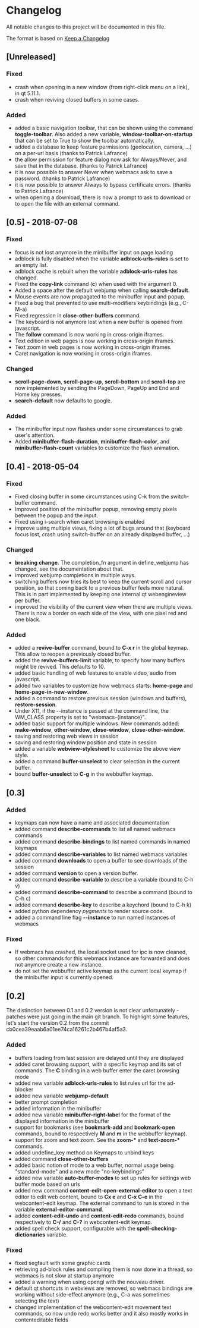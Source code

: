 # Changelog

All notable changes to this project will be documented in this file.

The format is based on [Keep a Changelog](http://keepachangelog.com/en/1.0.0/)

## [Unreleased]

### Fixed

- crash when opening in a new window (from right-click menu on a link), in qt
  5.11.1.
- crash when reviving closed buffers in some cases.

### Added

- added a basic navigation toolbar, that can be shown using the command
  **toggle-toolbar**. Also added a new variable, **window-toolbar-on-startup**
  that can be set to True to show the toolbar automatically.
- added a database to keep feature permissions (geolocation, camera, ...) on a
  per-url basis (thanks to Patrick Lafrance)
- the allow permission for feature dialog now ask for Always/Never, and save
  that in the database. (thanks to Patrick Lafrance)
- it is now possible to answer Never when webmacs ask to save a password.
  (thanks to Patrick Lafrance)
- it is now possible to answer Always to bypass certificate errors. (thanks to
  Patrick Lafrance)
- when opening a download, there is now a prompt to ask to download or to open
  the file with an external command.

## [0.5] - 2018-07-08

### Fixed

- focus is not lost anymore in the minibuffer input on page loading
- adblock is fully disabled when the variable **adblock-urls-rules** is set to
  an empty list.
- adblock cache is rebuilt when the variable **adblock-urls-rules** has changed.
- Fixed the **copy-link** command (**c**) when used with the argument 0.
- Added a space after the default webjump when calling **search-default**.
- Mouse events are now propagated to the minibuffer input and popup.
- Fixed a bug that prevented to use multi-modifiers keybindings (e.g., C-M-a)
- Fixed regression in **close-other-buffers** command.
- The keyboard is not anymore lost when a new buffer is opened from javascript.
- The **follow** command is now working in cross-origin iframes.
- Text edition in web pages is now working in cross-origin iframes.
- Text zoom in web pages is now working in cross-origin iframes.
- Caret navigation is now working in cross-origin iframes.

### Changed

- **scroll-page-down**, **scroll-page-up**, **scroll-bottom** and
  **scroll-top** are now implemented by sending the PageDown, PageUp and End
  and Home key presses.
- **search-default** now defaults to google.

### Added

- The minibuffer input now flashes under some circumstances to grab user's
  attention.
- Added **minibuffer-flash-duration**, **minibuffer-flash-color**, and
  **minibuffer-flash-count** variables to customize the flash animation.

## [0.4] - 2018-05-04

### Fixed

- Fixed closing buffer in some circumstances using C-k from the
  switch-buffer command.
- Improved position of the minibuffer popup, removing empty pixels
  between the popup and the input.
- Fixed using i-search when caret browsing is enabled
- improve using multiple views, fixing a lot of bugs around that (keyboard
  focus lost, crash using switch-buffer on an already displayed buffer, ...)

### Changed

- **breaking change**. The completion\_fn argument in define\_webjump has
  changed, see the documentation about that.
- improved webjump completions in multiple ways.
- switching buffers now tries its best to keep the current scroll and cursor
  position, so that coming back to a previous buffer feels more natural. This
  is in part implemented by keeping one internal qt webengineview per buffer.
- improved the visibility of the current view when there are multiple
  views. There is now a border on each side of the view, with one pixel red and
  one black.

### Added

- added a **revive-buffer** command, bound to **C-x r** in the global keymap.
  This allow to reopen a previously closed buffer.
- added the **revive-buffers-limit** variable, to specify how many buffers might
  be revived. This defaults to 10.
- added basic handling of web features to enable video, audio from javascript.
- added two variables to customize how webmacs starts: **home-page** and
  **home-page-in-new-window**.
- added a command to restore previous session (windows and buffers),
  **restore-session**.
- Under X11, if the --instance is passed at the command line, the
  WM_CLASS property is set to "webmacs-{instance}".
- added basic support for multiple windows. New commands added: **make-window**,
  **other-window**, **close-window**, **close-other-window**.
- saving and restoring web views in session
- saving and restoring window position and state in session
- added a variable **webview-stylesheet** to customize the above view style.
- added a command **buffer-unselect** to clear selection in the current buffer.
- bound **buffer-unselect** to **C-g** in the webbuffer keymap.

## [0.3]

### Added

- keymaps can now have a name and associated documentation
- added command **describe-commands** to list all named webmacs commands
- added command **describe-bindings** to list named commands in named keymaps
- added command **describe-variables** to list named webmacs variables
- added command **downloads** to open a buffer to see downloads of the session
- added command **version** to open a version buffer.
- added command **describe-variable** to describe a variable (bound to C-h v)
- added command **describe-command** to describe a command (bound to C-h c)
- added command **describe-key** to describe a keychord (bound to C-h k)
- added python dependency *pygments* to render source code.
- added a command line flag **--instance** to run named instances of webmacs

### Fixed

- If webmacs has crashed, the local socket used for ipc is now cleaned, so other
  commands for this webmacs instance are forwarded and does not anymore create a
  new instance.
- do not set the webbuffer active keymap as the current local keymap if the
  minibuffer input is currently opened.


## [0.2]

The distinction between 0.1 and 0.2 version is not clear unfortunately - patches
were just going in the main git branch. To highlight some features, let's start
the version 0.2 from the commit cb0cea39eaab6a01ee74ca16261c2b467b4af5a3.

### Added

- buffers loading from last session are delayed until they are displayed
- added caret browsing support, with a specific keymap and its set of commands.
  The **C** binding in a web buffer enter the caret browsing mode
- added new variable **adblock-urls-rules** to list rules url for the ad-blocker
- added new variable **webjump-default**
- better prompt completion
- added information in the minibuffer
- added new variable **minibuffer-right-label** for the format of the displayed
  information in the minibuffer
- support for bookmarks (see **bookmark-add** and **bookmark-open** commands,
  bound to respectively **M** and **m** in the webbuffer keymap).
- support for zoom and text zoom. See the **zoom-\*** and **text-zoom-\***
  commands.
- added undefine_key method on Keymaps to unbind keys
- added command **close-other-buffers**
- added basic notion of mode to a web buffer, normal usage being "standard-mode"
  and a new mode "no-keybindings"
- added new variable **auto-buffer-modes** to set up rules for settings web
  buffer mode based on urls
- added new command **content-edit-open-external-editor** to open a text editor
  to edit web content, bound to **Cx e** and **C-x C-e** in the webcontent-edit
  keymap. The external command to run is stored in the variable
  **external-editor-command**.
- added **content-edit-undo** and **content-edit-redo** commands, bound
  respectively to **C-/** and **C-?** in webcontent-edit keymap.
- added spell check support, configurable with the
  **spell-checking-dictionaries** variable.

### Fixed

- fixed segfault with some graphic cards
- retrieving ad-block rules and compiling them is now done in a thread, so
  webmacs is not slow at startup anymore
- added a warning when using opengl with the nouveau driver.
- default qt shortcuts in webviews are removed, so webmacs bindings are working
  without side-effect anymore (e.g., C-a was sometimes selecting the text)
- changed implementation of the webcontent-edit movement text commands, so now
  undo redo works better and it also mostly works in contenteditable fields

